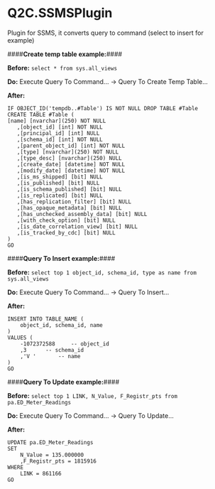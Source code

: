 # Q2C.SSMSPlugin
Plugin for SSMS, it converts query to command (select to insert for example)

####**Create temp table example:**####

**Before:** ```select * from sys.all_views```

**Do:** Execute Query To Command... -> Query To Create Temp Table...

**After:**
```
IF OBJECT_ID('tempdb..#Table') IS NOT NULL DROP TABLE #Table
CREATE TABLE #Table (
[name] [nvarchar](250) NOT NULL 
   ,[object_id] [int] NOT NULL 
   ,[principal_id] [int] NULL 
   ,[schema_id] [int] NOT NULL 
   ,[parent_object_id] [int] NOT NULL 
   ,[type] [nvarchar](250) NOT NULL 
   ,[type_desc] [nvarchar](250) NULL 
   ,[create_date] [datetime] NOT NULL 
   ,[modify_date] [datetime] NOT NULL 
   ,[is_ms_shipped] [bit] NULL 
   ,[is_published] [bit] NULL 
   ,[is_schema_published] [bit] NULL 
   ,[is_replicated] [bit] NULL 
   ,[has_replication_filter] [bit] NULL 
   ,[has_opaque_metadata] [bit] NULL 
   ,[has_unchecked_assembly_data] [bit] NULL 
   ,[with_check_option] [bit] NULL 
   ,[is_date_correlation_view] [bit] NULL 
   ,[is_tracked_by_cdc] [bit] NULL 
)
GO
```

####**Query To Insert example:**####

**Before:** ```select top 1 object_id, schema_id, type as name from sys.all_views```

**Do:** Execute Query To Command... -> Query To Insert...

**After:**
```
INSERT INTO TABLE_NAME (
	object_id, schema_id, name
)
VALUES (
	-1072372588		-- object_id
	,3		-- schema_id
	,'V '		-- name
)
GO 
```

####**Query To Update example:**####

**Before:** ```select top 1 LINK, N_Value, F_Registr_pts from pa.ED_Meter_Readings```

**Do:** Execute Query To Command... -> Query To Update...

**After:**
```
UPDATE pa.ED_Meter_Readings
SET 
	N_Value = 135.000000
	,F_Registr_pts = 1815916
WHERE 
	LINK = 861166
GO 
```
